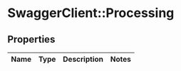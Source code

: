# SwaggerClient::Processing

## Properties
Name | Type | Description | Notes
------------ | ------------- | ------------- | -------------


